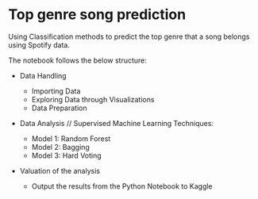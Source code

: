 # Top genre song prediction

Using Classification methods to predict the top genre that a song belongs using Spotify data.

The notebook follows the below structure:
- Data Handling
  * Importing Data
  * Exploring Data through Visualizations
  * Data Preparation

- Data Analysis // Supervised Machine Learning Techniques:
  * Model 1: Random Forest
  * Model 2: Bagging
  * Model 3: Hard Voting
     
- Valuation of the analysis
  * Output the results from the Python Notebook to Kaggle
